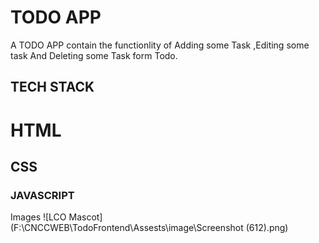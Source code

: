 # TODO APP 
A TODO APP contain the functionlity of Adding some Task ,Editing some task And Deleting some Task form Todo.

## TECH STACK
  # HTML
  ## CSS
  ### JAVASCRIPT

Images
![LCO Mascot](F:\CNCCWEB\TodoFrontend\Assests\image\Screenshot (612).png)
